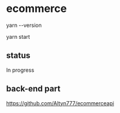# ecommerce

yarn --version

yarn start

## status

In progress

## back-end part

https://github.com/Altyn777/ecommerceapi
